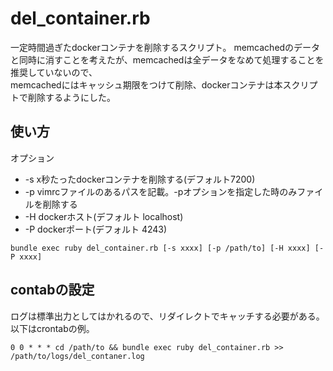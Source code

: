# del_container.rb
一定時間過ぎたdockerコンテナを削除するスクリプト。
memcachedのデータと同時に消すことを考えたが、memcachedは全データをなめて処理することを推奨していないので、  
memcachedにはキャッシュ期限をつけて削除、dockerコンテナは本スクリプトで削除するようにした。

## 使い方
オプション

- -s x秒たったdockerコンテナを削除する(デフォルト7200)
- -p vimrcファイルのあるパスを記載。-pオプションを指定した時のみファイルを削除する
- -H dockerホスト(デフォルト localhost)
- -P dockerポート(デフォルト 4243)

```
bundle exec ruby del_container.rb [-s xxxx] [-p /path/to] [-H xxxx] [-P xxxx]
```

## contabの設定
ログは標準出力としてはかれるので、リダイレクトでキャッチする必要がある。
以下はcrontabの例。

```
0 0 * * * cd /path/to && bundle exec ruby del_container.rb >> /path/to/logs/del_contaner.log
```
